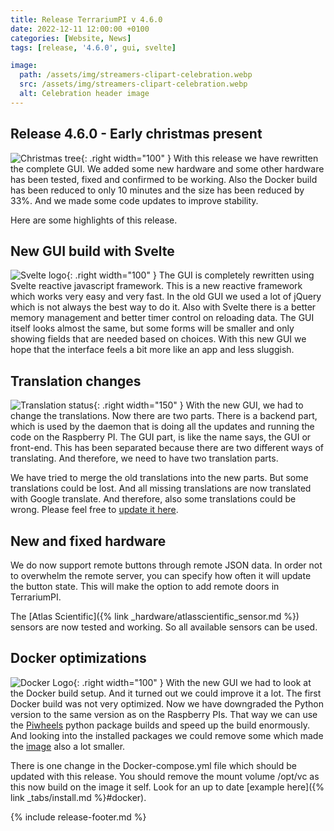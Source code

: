 ```yaml
---
title: Release TerrariumPI v 4.6.0
date: 2022-12-11 12:00:00 +0100
categories: [Website, News]
tags: [release, '4.6.0', gui, svelte]

image:
  path: /assets/img/streamers-clipart-celebration.webp
  src: /assets/img/streamers-clipart-celebration.webp
  alt: Celebration header image
---
```


## Release 4.6.0 - Early christmas present

![Christmas tree](/assets/img/Christmas.png){: .right width="100" } With this
release we have rewritten the complete GUI. We added some new hardware and some
other hardware has been tested, fixed and confirmed to be working. Also the
Docker build has been reduced to only 10 minutes and the size has been reduced
by 33%. And we made some code updates to improve stability.

Here are some highlights of this release.

## New GUI build with Svelte

![Svelte logo](/assets/img/SvelteLogo.png){: .right width="100" } The GUI is
completely rewritten using Svelte reactive javascript framework. This is a new
reactive framework which works very easy and very fast. In the old GUI we used a
lot of jQuery which is not always the best way to do it. Also with Svelte there
is a better memory management and better timer control on reloading data. The
GUI itself looks almost the same, but some forms will be smaller and only
showing fields that are needed based on choices. With this new GUI we hope that
the interface feels a bit more like an app and less sluggish.

## Translation changes

![Translation status](https://weblate.theyosh.nl/widgets/terrariumpi/-/multi-auto.svg){:
.right width="150" } With the new GUI, we had to change the translations. Now
there are two parts. There is a backend part, which is used by the daemon that
is doing all the updates and running the code on the Raspberry PI. The GUI part,
is like the name says, the GUI or front-end. This has been separated because
there are two different ways of translating. And therefore, we need to have two
translation parts.

We have tried to merge the old translations into the new parts. But some
translations could be lost. And all missing translations are now translated with
Google translate. And therefore, also some translations could be wrong. Please
feel free to [update it here](https://weblate.theyosh.nl/engage/terrariumpi/).

## New and fixed hardware

We do now support remote buttons through remote JSON data. In order not to
overwhelm the remote server, you can specify how often it will update the button
state. This will make the option to add remote doors in TerrariumPI.

The [Atlas Scientific]({% link _hardware/atlasscientific_sensor.md %}) sensors
are now tested and working. So all available sensors can be used.

## Docker optimizations

![Docker Logo](/assets/img/DockerLogo.webp){: .right width="100" } With the new
GUI we had to look at the Docker build setup. And it turned out we could improve
it a lot. The first Docker build was not very optimized. Now we have downgraded
the Python version to the same version as on the Raspberry PIs. That way we can
use the [Piwheels](https://piwheels.org/) python package builds and speed up the
build enormously. And looking into the installed packages we could remove some
which made the [image](https://hub.docker.com/r/theyosh/terrariumpi) also a lot
smaller.

There is one change in the Docker-compose.yml file which should be updated with
this release. You should remove the mount volume /opt/vc as this now build on
the image it self. Look for an up to date [example
here]({% link _tabs/install.md %}#docker).

{% include release-footer.md %}
